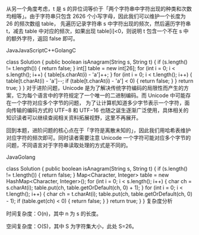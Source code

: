从另一个角度考虑，t 是 s 的异位词等价于「两个字符串中字符出现的种类和次数均相等」。由于字符串只包含 2626 个小写字母，因此我们可以维护一个长度为 26 的频次数组 table，
先遍历记录字符串 s 中字符出现的频次，然后遍历字符串 t，减去 table 中对应的频次，如果出现 table[i]<0，则说明 t 包含一个不在 s 中的额外字符，返回 false 即可。

JavaJavaScriptC++GolangC

class Solution {
public boolean isAnagram(String s, String t) {
if (s.length() != t.length()) {
return false;
}
int[] table = new int[26];
for (int i = 0; i < s.length(); i++) {
table[s.charAt(i) - 'a']++;
}
for (int i = 0; i < t.length(); i++) {
table[t.charAt(i) - 'a']--;
if (table[t.charAt(i) - 'a'] < 0) {
return false;
}
}
return true;
}
}
对于进阶问题，Unicode 是为了解决传统字符编码的局限性而产生的方案，它为每个语言中的字符规定了一个唯一的二进制编码。而 Unicode 中可能存在一个字符对应多个字节的问题，
为了让计算机知道多少字节表示一个字符，面向传输的编码方式的 UTF−8 和 UTF−16 也随之诞生逐渐广泛使用，具体相关的知识读者可以继续查阅相关资料拓展视野，这里不再展开。

回到本题，进阶问题的核心点在于「字符是离散未知的」，因此我们用哈希表维护对应字符的频次即可。同时读者需要注意 Unicode 一个字符可能对应多个字节的问题，不同语言对于字符串读取处理的方式是不同的。

JavaGolang

class Solution {
public boolean isAnagram(String s, String t) {
if (s.length() != t.length()) {
return false;
}
Map<Character, Integer> table = new HashMap<Character, Integer>();
for (int i = 0; i < s.length(); i++) {
char ch = s.charAt(i);
table.put(ch, table.getOrDefault(ch, 0) + 1);
}
for (int i = 0; i < t.length(); i++) {
char ch = t.charAt(i);
table.put(ch, table.getOrDefault(ch, 0) - 1);
if (table.get(ch) < 0) {
return false;
}
}
return true;
}
}
复杂度分析

时间复杂度：O(n)，其中 n 为 s 的长度。

空间复杂度：O(S)，其中 S 为字符集大小，此处 S=26。
